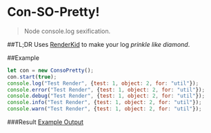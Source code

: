 # Con-SO-Pretty! 
> Node console.log sexification. 

##TL;DR
Uses [RenderKid](https://github.com/AriaMinaei/RenderKid) to make your log *prinkle like diamond*.


##Example
```javascript 
let con = new ConsoPretty();
con.start(true);
console.log("Test Render", {test: 1, object: 2, for: "util"});
console.error("Test Render", {test: 1, object: 2, for: "util"});
console.debug("Test Render", {test: 1, object: 2, for: "util"});
console.info("Test Render", {test: 1, object: 2, for: "util"});
console.warn("Test Render", {test: 1, object: 2, for: "util"});
```
###Result
[Example Output](/img/example.png?raw=true "Example Output")
